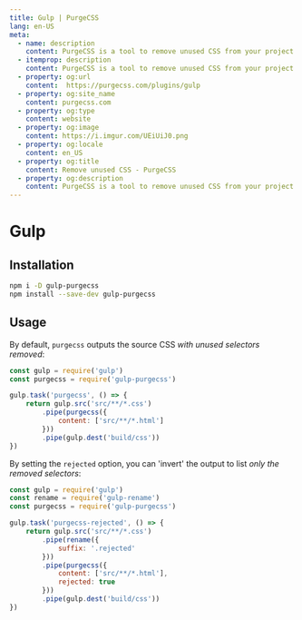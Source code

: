 ```yaml
---
title: Gulp | PurgeCSS
lang: en-US
meta:
  - name: description
    content: PurgeCSS is a tool to remove unused CSS from your project. You can use it with gulp plugin.
  - itemprop: description
    content: PurgeCSS is a tool to remove unused CSS from your project. You can use it with gulp plugin.
  - property: og:url
    content:  https://purgecss.com/plugins/gulp
  - property: og:site_name
    content: purgecss.com
  - property: og:type
    content: website
  - property: og:image
    content: https://i.imgur.com/UEiUiJ0.png
  - property: og:locale
    content: en_US
  - property: og:title
    content: Remove unused CSS - PurgeCSS
  - property: og:description
    content: PurgeCSS is a tool to remove unused CSS from your project. You can use it with gulp plugin.
---
```


# Gulp

## Installation

```sh
npm i -D gulp-purgecss
npm install --save-dev gulp-purgecss
```

## Usage

By default, `purgecss` outputs the source CSS _with unused selectors removed_:

```js
const gulp = require('gulp')
const purgecss = require('gulp-purgecss')

gulp.task('purgecss', () => {
    return gulp.src('src/**/*.css')
        .pipe(purgecss({
            content: ['src/**/*.html']
        }))
        .pipe(gulp.dest('build/css'))
})
```

By setting the `rejected` option, you can 'invert' the output to list _only the removed selectors_: 

```js
const gulp = require('gulp')
const rename = require('gulp-rename')
const purgecss = require('gulp-purgecss')

gulp.task('purgecss-rejected', () => {
    return gulp.src('src/**/*.css')
        .pipe(rename({
            suffix: '.rejected'
        }))
        .pipe(purgecss({
            content: ['src/**/*.html'],
            rejected: true
        }))
        .pipe(gulp.dest('build/css'))
})
```
